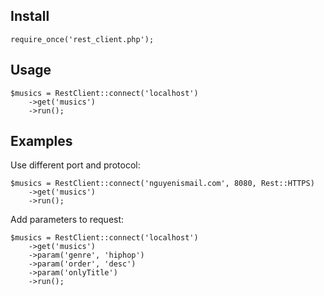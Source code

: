 ## Install

```
require_once('rest_client.php');
```

## Usage

```
$musics = RestClient::connect('localhost')
    ->get('musics')
    ->run();

```

## Examples


Use different port and protocol:
```
$musics = RestClient::connect('nguyenismail.com', 8080, Rest::HTTPS)
    ->get('musics')
    ->run();

```

Add parameters to request:
```
$musics = RestClient::connect('localhost')
    ->get('musics')
	->param('genre', 'hiphop')
	->param('order', 'desc')
	->param('onlyTitle')
    ->run();

```

